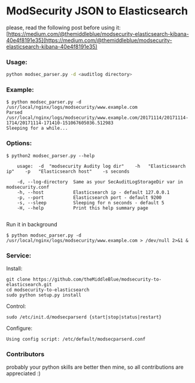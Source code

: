# ModSecurity JSON to Elasticsearch
please, read the following post before using it:
[https://medium.com/@themiddleblue/modsecurity-elasticsearch-kibana-40e4f8191e35](https://medium.com/@themiddleblue/modsecurity-elasticsearch-kibana-40e4f8191e35)

### Usage:
```bash
python modsec_parser.py -d <auditlog directory>
```

### Example:
```
$ python modsec_parser.py -d /usr/local/nginx/logs/modsecurity/www.example.com
Parsed /usr/local/nginx/logs/modsecurity/www.example.com/20171114/20171114-1714/20171114-171410-151067605036.512983
Sleeping for a while...
```

### Options:

```
$ python2 modsec_parser.py --help

    usage:  -d  "modsecurity Audity log dir"    -h   "Elasticsearch ip"    -p   "Elasticsearch host"    -s seconds

    -d, --log-directory  Same as your SecAuditLogStorageDir var in modsecurity.conf
    -h, --host           Elasticsearch ip - default 127.0.0.1
    -p, --port           Elasticsearch port - default 9200
    -s, --sleep          Sleeping for n seconds - default 5
    -H, --help           Print this help summary page


```

Run it in background

```
$ python modsec_parser.py -d /usr/local/nginx/logs/modsecurity/www.example.com > /dev/null 2>&1 &
```

### Service:

Install:

```
git clone https://github.com/theMiddleBlue/modsecurity-to-elasticsearch.git
cd modsecurity-to-elasticsearch
sudo python setup.py install
```

Control:

```
sudo /etc/init.d/modsecparserd {start|stop|status|restart}

```


Configure:

```
Using config script: /etc/default/modsecparserd.conf
```



### Contributors
probably your python skills are better then mine, so all contributions are appreciated :)

